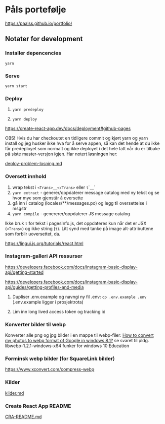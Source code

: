 # Påls portefølje

https://paalss.github.io/portfolio/

## Notater for development

### Installer depencencies

`yarn`

### Serve

`yarn start`

### Deploy

1. `yarn predeploy`

2. `yarn deploy`

https://create-react-app.dev/docs/deployment#github-pages

OBS! Hvis du har checkoutet en tidligere commit og kjørt yarn og yarn install og jeg husker ikke hva for å serve appen, så kan det hende at du ikke får predeployet som normalt og ikke deployet i det hele tatt når du er tilbake på siste master-versjon igjen. Har notert løsningen her:

[deploy-problem-losning.md](deploy-problem-losning.md)

### Oversett innhold

1. wrap tekst i `<Trans>__</Trans>` eller `t`\`\_\_`
2. `yarn extract` - generer/oppdaterer message catalog med ny tekst og se hvor mye som gjenstår å oversette
3. gå inn i catalog (locales/\*\*/messages.po) og legg til oversettelse i msgstr
4. `yarn compile` - genererer/oppdaterer JS message catalog

Ikke bruk `t` for tekst i pagesInfo.js, det oppdateres kun når det er JSX (`<Trans>`) og ikke string (`t`). Litt synd med tanke på image alt-attributtene som forblir uoversettet, da.

https://lingui.js.org/tutorials/react.html

### Instagram-galleri API ressurser

https://developers.facebook.com/docs/instagram-basic-display-api/getting-started

https://developers.facebook.com/docs/instagram-basic-display-api/guides/getting-profiles-and-media

1. Dupliser .env.example og navngi ny fil .env:
`cp .env.example .env`
(.env.example ligger i prosjektrota)

2. Lim inn long lived access token og tracking id

### Konverter bilder til webp

Konverter alle png og jpg bilder i en mappe til webp-filer:
[How to convert my photos to webp format of Google in windows 8.1?](https://stackoverflow.com/questions/24484272/how-to-convert-my-photos-to-webp-format-of-google-in-windows-8-1) se svaret til pldg. libwebp-1.2.1-windows-x64 funker for windows 10 Education

### Forminsk webp bilder (for SquareLink bilder)

https://www.xconvert.com/compress-webp

### Kilder

[kilder.md](kilder.md)

### Create React App README

[CRA-README.md](CRA-README.md)
